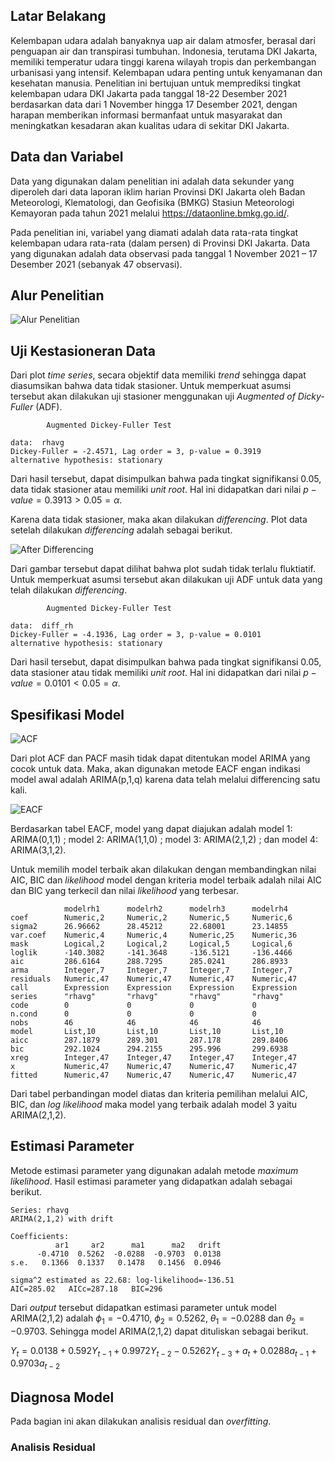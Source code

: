 ## Latar Belakang
Kelembapan udara adalah banyaknya uap air dalam atmosfer, berasal dari penguapan air dan transpirasi tumbuhan. Indonesia, terutama DKI Jakarta, memiliki temperatur udara tinggi karena wilayah tropis dan perkembangan urbanisasi yang intensif. Kelembapan udara penting untuk kenyamanan dan kesehatan manusia. Penelitian ini bertujuan untuk memprediksi tingkat kelembapan udara DKI Jakarta pada tanggal 18-22 Desember 2021 berdasarkan data dari 1 November hingga 17 Desember 2021, dengan harapan memberikan informasi bermanfaat untuk masyarakat dan meningkatkan kesadaran akan kualitas udara di sekitar DKI Jakarta.

## Data dan Variabel
Data yang digunakan dalam penelitian ini adalah data sekunder yang diperoleh dari data laporan iklim harian Provinsi DKI Jakarta oleh Badan Meteorologi, Klematologi, dan Geofisika (BMKG) Stasiun Meteorologi Kemayoran pada tahun 2021 melalui https://dataonline.bmkg.go.id/.

Pada penelitian ini, variabel yang diamati adalah data rata-rata tingkat kelembapan udara rata-rata (dalam persen) di Provinsi DKI Jakarta. Data yang digunakan adalah data observasi pada tanggal 1 November 2021 – 17 Desember 2021 (sebanyak 47 observasi).

## Alur Penelitian
![Alur Penelitian](https://github.com/hunaiva-kintan/Time-Series-Project/assets/99937211/5d466963-f8c8-4d80-bf17-c6585dfc7334)

## Uji Kestasioneran Data
Dari plot _time series_, secara objektif data memiliki _trend_ sehingga dapat diasumsikan bahwa data tidak stasioner. Untuk memperkuat asumsi tersebut akan dilakukan uji stasioner menggunakan uji _Augmented of Dicky-Fuller_ (ADF). 

```
        Augmented Dickey-Fuller Test

data:  rhavg
Dickey-Fuller = -2.4571, Lag order = 3, p-value = 0.3919
alternative hypothesis: stationary
```

Dari hasil tersebut, dapat disimpulkan bahwa pada tingkat signifikansi 0.05, data tidak stasioner atau memiliki _unit root_. Hal ini didapatkan dari nilai $p-value = 0.3913 > 0.05 = \alpha$.

Karena data tidak stasioner, maka akan dilakukan _differencing_. Plot data setelah dilakukan _differencing_ adalah sebagai berikut.

![After Differencing](https://github.com/hunaiva-kintan/Time-Series-Project/assets/99937211/b928fd1b-ab79-4b08-8910-9ce5ea846ea0)

Dari gambar tersebut dapat dilihat bahwa plot sudah tidak terlalu fluktiatif. Untuk memperkuat asumsi tersebut akan dilakukan uji ADF untuk data yang telah dilakukan _differencing_.

```
        Augmented Dickey-Fuller Test

data:  diff_rh
Dickey-Fuller = -4.1936, Lag order = 3, p-value = 0.0101
alternative hypothesis: stationary
```

Dari hasil tersebut, dapat disimpulkan bahwa pada tingkat signifikansi 0.05, data stasioner atau tidak memiliki _unit root_. Hal ini didapatkan dari nilai $p-value = 0.0101 < 0.05 = \alpha$.

## Spesifikasi Model
![ACF](https://github.com/hunaiva-kintan/Time-Series-Project/assets/99937211/98943dff-0e54-411c-92c7-5ed14883bc1e)

Dari plot ACF dan PACF masih tidak dapat ditentukan model ARIMA yang cocok untuk data. Maka, akan digunakan metode EACF engan indikasi model awal adalah ARIMA(p,1,q) karena data telah melalui differencing satu kali.

![EACF](https://github.com/hunaiva-kintan/Time-Series-Project/assets/99937211/ef68ff13-4f2e-4590-8761-4d48fd38adab)

Berdasarkan tabel EACF, model yang dapat diajukan adalah model 1: ARIMA(0,1,1) ; model 2: ARIMA(1,1,0) ; model 3: ARIMA(2,1,2) ; dan model 4: ARIMA(3,1,2).

Untuk memilih model terbaik akan dilakukan dengan membandingkan nilai AIC, BIC dan _likelihood_ model dengan kriteria model terbaik adalah nilai AIC dan BIC yang terkecil dan nilai _likelihood_ yang terbesar.

```
            modelrh1      modelrh2      modelrh3      modelrh4
coef        Numeric,2     Numeric,2     Numeric,5     Numeric,6
sigma2      26.96662      28.45212      22.68001      23.14855
var.coef    Numeric,4     Numeric,4     Numeric,25    Numeric,36
mask        Logical,2     Logical,2     Logical,5     Logical,6
loglik      -140.3082     -141.3648     -136.5121     -136.4466
aic         286.6164      288.7295      285.0241      286.8933
arma        Integer,7     Integer,7     Integer,7     Integer,7
residuals   Numeric,47    Numeric,47    Numeric,47    Numeric,47
call        Expression    Expression    Expression    Expression
series      "rhavg"       "rhavg"       "rhavg"       "rhavg"
code        0             0             0             0
n.cond      0             0             0             0
nobs        46            46            46            46
model       List,10       List,10       List,10       List,10
aicc        287.1879      289.301       287.178       289.8406
bic         292.1024      294.2155      295.996       299.6938
xreg        Integer,47    Integer,47    Integer,47    Integer,47
x           Numeric,47    Numeric,47    Numeric,47    Numeric,47
fitted      Numeric,47    Numeric,47    Numeric,47    Numeric,47
```

Dari tabel perbandingan model diatas dan kriteria pemilihan melalui AIC, BIC,
dan _log likelihood_ maka model yang terbaik adalah model 3 yaitu ARIMA(2,1,2).

## Estimasi Parameter
Metode estimasi parameter yang digunakan adalah metode _maximum likelihood_. Hasil estimasi parameter yang didapatkan adalah sebagai berikut.

```
Series: rhavg
ARIMA(2,1,2) with drift

Coefficients:
          ar1     ar2      ma1      ma2   drift
      -0.4710  0.5262  -0.0288  -0.9703  0.0138
s.e.   0.1366  0.1337   0.1478   0.1456  0.0946

sigma^2 estimated as 22.68: log-likelihood=-136.51
AIC=285.02   AICc=287.18   BIC=296
```
Dari _output_ tersebut didapatkan estimasi parameter untuk model ARIMA(2,1,2) adalah $\phi_1 = -0.4710$, $\phi_2 = 0.5262$, $\theta_1 = -0.0288$ dan $\theta_2 = -0.9703$. Sehingga model ARIMA(2,1,2) dapat dituliskan sebagai berikut.

$Y_t = 0.0138 + 0.592Y_{t-1} + 0.9972Y_{t-2} -0.5262Y_{t-3} + a_t + 0.0288a_{t-1} + 0.9703a_{t-2}$

## Diagnosa Model
Pada bagian ini akan dilakukan analisis residual dan _overfitting_.

### Analisis Residual
